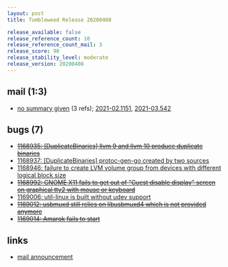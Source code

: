 ```yaml
---
layout: post
title: Tumbleweed Release 20200408

release_available: false
release_reference_count: 10
release_reference_count_mail: 3
release_score: 90
release_stability_level: moderate
release_version: 20200408
---
```


## mail (1:3)

- [no summary given](https://github.com/boombatower/tumbleweed-review/issues/10) (3 refs); [2021-02.1151](https://github.com/boombatower/tumbleweed-review/issues/10), [2021-03.542](https://github.com/boombatower/tumbleweed-review/issues/10)

## bugs (7)

<!--more-->

- ~~[1168935: \[DuplicateBinaries\] llvm 9 and llvm 10 produce duplicate binaries](https://bugzilla.opensuse.org/show_bug.cgi?id=1168935)~~
- [1168937: \[DuplicateBinaries\] protoc-gen-go created by two sources](https://bugzilla.opensuse.org/show_bug.cgi?id=1168937)
- [1168946: failure to create LVM volume group from devices with different logical block size](https://bugzilla.opensuse.org/show_bug.cgi?id=1168946)
- ~~[1168992: GNOME X11 fails to get out of "Guest disable display" screen on graphical tty2 with mouse or keyboard](https://bugzilla.opensuse.org/show_bug.cgi?id=1168992)~~
- [1169006: util-linux is built without udev support](https://bugzilla.opensuse.org/show_bug.cgi?id=1169006)
- ~~[1169012: usbmuxd still relies on libusbmuxd4 which is not provided anymore](https://bugzilla.opensuse.org/show_bug.cgi?id=1169012)~~
- ~~[1169014: Amarok fails to start](https://bugzilla.opensuse.org/show_bug.cgi?id=1169014)~~



## links

- [mail announcement](https://github.com/boombatower/tumbleweed-review/issues/10)
